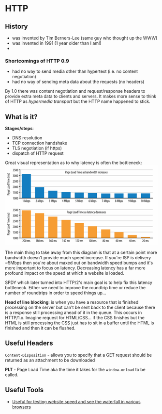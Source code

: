 # HTTP

## History

* was invented by Tim Berners-Lee (same guy who thought up the WWW)
* was invented in 1991 (1 year older than I am!)
*

### Shortcomings of HTTP 0.9
* had no way to send media other than hypertext (i.e. no content negotiation)
* had no way of sending meta data about the requests (no headers)

By 1.0 there was content negotiation and request/response headers to provide
extra meta data to clients and servers.  It makes more sense to think of HTTP as
_hypermedia transport_ but the HTTP name happened to stick.

## What is it?

**Stages/steps**:
* DNS resolution
* TCP connection handshake
* TLS negotiation (if https)
* dispatch of HTTP request

Great visual representation as to why latency is often the bottleneck:
![latency and bandwidth](./assets/latency-bandwidth.png)

The main thing to take away from this diagram is that at a certain point more
bandwidth doesn't provide much speed increase.  If you're ISP is delivery ~5Mbps
then you're about maxed out on bandwidth speed bumps and it's more important to
focus on latency.  Decreasing latency has a far more profound impact on the
speed at which a website is loaded.

SPDY which later turned into HTTP/2's main goal is to help fix this latency
bottleneck.  Either we need to improve the roundtrip time or reduce the number
of roundtrips in order to speed things up...

**Head of line blocking**: is when you have a resource that is finished
processing on the server but can't be sent back to the client because there is a
response still processing ahead of it in the queue.  This occurs in HTTP/1.x.
Imagine request for HTML/CSS... if the CSS finishes but the HTML is still
processing the CSS just has to sit in a buffer until the HTML is finished and
then it can be flushed.

## Useful Headers 
`Content-Disposition` -  allows you to specify that a GET request should be returned as an attachment to be downloaded  


**PLT** - Page Load Time aka the time it takes for the `window.onload` to be
called.

## Useful Tools
* [Useful for testing website speed and see the waterfall in various browsers](https://www.webpagetest.org/)



